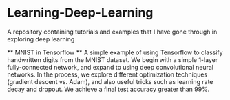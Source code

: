 # Learning-Deep-Learning
A repository containing tutorials and examples that I have gone through in exploring deep learning

** MNIST in Tensorflow **
A simple example of using Tensorflow to classify handwritten digits from the MNIST dataset. We begin with a simple 1-layer fully-connected network, and expand to using deep convolutional neural networks. In the process, we explore different optimization techniques (gradient descent vs. Adam), and also useful tricks such as learning rate decay and dropout. We achieve a final test accuracy greater than 99%.
